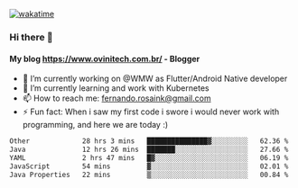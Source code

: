 [![wakatime](https://wakatime.com/badge/user/d5892087-17e6-46ab-8384-91a71a9b88d8.svg)](https://wakatime.com/@d5892087-17e6-46ab-8384-91a71a9b88d8)
### Hi there 👋

#### My blog https://www.ovinitech.com.br/ - Blogger

- 🔭 I’m currently working on @WMW as Flutter/Android Native developer
- 🌱 I’m currently learning and work with Kubernetes
- 📫 How to reach me: fernando.rosaink@gmail.com 
- ⚡ Fun fact: When i saw my first code i swore i would never work with programming, and here we are today :)

<!--START_SECTION:waka-->

```txt
Other             28 hrs 3 mins   ███████████████▓░░░░░░░░░   62.36 %
Java              12 hrs 26 mins  ███████░░░░░░░░░░░░░░░░░░   27.66 %
YAML              2 hrs 47 mins   █▓░░░░░░░░░░░░░░░░░░░░░░░   06.19 %
JavaScript        54 mins         ▓░░░░░░░░░░░░░░░░░░░░░░░░   02.01 %
Java Properties   22 mins         ▒░░░░░░░░░░░░░░░░░░░░░░░░   00.84 %
```

<!--END_SECTION:waka-->
